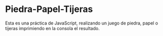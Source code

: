 # Piedra-Papel-Tijeras
Esta es una práctica de JavaScript, realizando un juego de piedra, papel o tijeras imprimiendo en la consola el resultado.
